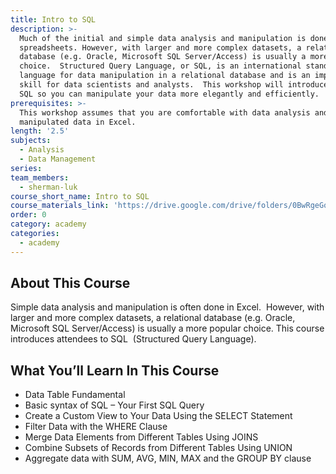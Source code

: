 ```yaml
---
title: Intro to SQL
description: >-
  Much of the initial and simple data analysis and manipulation is done in Excel
  spreadsheets. However, with larger and more complex datasets, a relational
  database (e.g. Oracle, Microsoft SQL Server/Access) is usually a more popular
  choice.  Structured Query Language, or SQL, is an international standard
  language for data manipulation in a relational database and is an important
  skill for data scientists and analysts.  This workshop will introduce you to
  SQL so you can manipulate your data more elegantly and efficiently.
prerequisites: >-
  This workshop assumes that you are comfortable with data analysis and have
  manipulated data in Excel.
length: '2.5'
subjects:
  - Analysis
  - Data Management
series:
team_members:
  - sherman-luk
course_short_name: Intro to SQL
course_materials_link: 'https://drive.google.com/drive/folders/0BwRgeGq-b8f9YVFKM0dWQzJKTG8'
order: 0
category: academy
categories:
  - academy
---
```


## About This Course

Simple data analysis and manipulation is often done in Excel. &nbsp;However, with larger and more complex datasets, a relational database (e.g. Oracle, Microsoft SQL Server/Access) is usually a more popular choice. This course introduces attendees to SQL &nbsp;(Structured Query Language).

## What You’ll Learn In This Course

* Data Table Fundamental
* Basic syntax of SQL – Your First SQL Query
* Create a Custom View to Your Data Using the SELECT Statement
* Filter Data with the WHERE Clause
* Merge Data Elements from Different Tables Using JOINS
* Combine Subsets of Records from Different Tables Using UNION
* Aggregate data with SUM, AVG, MIN, MAX and the GROUP BY clause